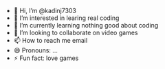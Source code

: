 - 👋 Hi, I’m @kadinj7303
- 👀 I’m interested in learing real coding
- 🌱 I’m currently learning nothing good about coding
- 💞️ I’m looking to collaborate on video games
- 📫 How to reach me email
- 😄 Pronouns: ...
- ⚡ Fun fact: love games

<!---
kadinj7303/kadinj7303 is a ✨ special ✨ repository because its `README.md` (this file) appears on your GitHub profile.
You can click the Preview link to take a look at your changes.
--->
